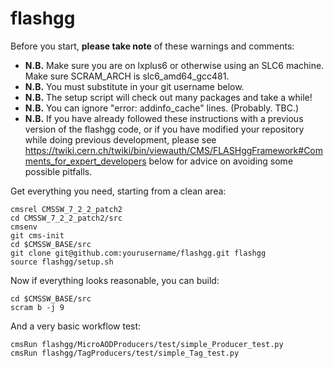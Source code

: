 flashgg
=======

Before you start, **please take note** of these warnings and comments:
* **N.B.** Make sure you are on lxplus6 or otherwise using an SLC6 machine. Make sure SCRAM_ARCH is slc6_amd64_gcc481.
* **N.B.** You must substitute in your git username below.
* **N.B.** The setup script will check out many packages and take a while!
* **N.B.** You can ignore "error: addinfo_cache" lines. (Probably. TBC.)
* **N.B.** If you have already followed these instructions with a previous version of the flashgg code, or if you have modified your repository while doing previous development, please see https://twiki.cern.ch/twiki/bin/viewauth/CMS/FLASHggFramework#Comments_for_expert_developers below for advice on avoiding some possible pitfalls.

Get everything you need, starting from a clean area:
 ```
 cmsrel CMSSW_7_2_2_patch2
 cd CMSSW_7_2_2_patch2/src
 cmsenv
 git cms-init
 cd $CMSSW_BASE/src 
 git clone git@github.com:yourusername/flashgg.git flashgg
 source flashgg/setup.sh
 ```
Now if everything looks reasonable, you can build:
 ```
 cd $CMSSW_BASE/src
 scram b -j 9
 ```
And a very basic workflow test:
 ```
 cmsRun flashgg/MicroAODProducers/test/simple_Producer_test.py
 cmsRun flashgg/TagProducers/test/simple_Tag_test.py
 ```
